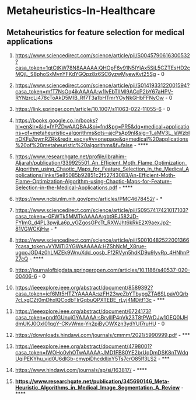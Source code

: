# Metaheuristics-In-Healthcare
## Metaheuristics for feature selection for medical applications

1. https://www.sciencedirect.com/science/article/pii/S0045790616300532?casa_token=1gtCtKW78N8AAAAA:QHOpF6v91N5lYjAx5SiL5CZTEsHD2cMQjL_S8phoSxMvnYFKdYGQpz8z6SC6yzwMyewKvt25Sg - 0

2. https://www.sciencedirect.com/science/article/pii/S0141933122001594?casa_token=mfT7NsOq4ikAAAAA:w1lvEbTlIMl9ACcP2bY67aHPV-RYNzrcLj478cToAkD5MIB_Rf7T3a1bHTmrYOyNkGHbFFNyOw - 0

3. https://link.springer.com/article/10.1007/s11063-022-11055-6 - 0

4. https://books.google.co.in/books?hl=en&lr=&id=IYPZDwAAQBAJ&oi=fnd&pg=PR5&dq=medical+applications+of+metaheuristic+algorithms&ots=ajcPsAp9nI&sig=1LaMV3L_laWzbInOKFu7pymRZRk&redir_esc=y#v=onepage&q=medical%20applications%20of%20metaheuristic%20algorithms&f=false - ****

5. https://www.researchgate.net/profile/Ibrahim-Aljarah/publication/339925501_An_Efficient_Moth_Flame_Optimization_Algorithm_using_Chaotic_Maps_for_Feature_Selection_in_the_Medical_Applications/links/5e85085b92851c2f52743083/An-Efficient-Moth-Flame-Optimization-Algorithm-using-Chaotic-Maps-for-Feature-Selection-in-the-Medical-Applications.pdf - ****

6. https://www.ncbi.nlm.nih.gov/pmc/articles/PMC4678452/ - *

7. https://www.sciencedirect.com/science/article/pii/S0957417421017103?casa_token=-0FWTk5MMTkAAAAA:gbt9EJ582JD-FYImG_d4PL3pwjLa6p_yGZgosGPcTt_RXWJht6kRkE2X9aexJp2-81VGWCKjHw - *

8. https://www.sciencedirect.com/science/article/pii/S0010482522001366?casa_token=VYMiTi3YGWsAAAAA:HZShNcM_X8rue-ugqoJGD4z0hLMZEk9WnuXdd_oosb_Ff2RVyn5hdKD9u9lyvRp_4HNhnPZ7cQ - ****

9. https://journalofbigdata.springeropen.com/articles/10.1186/s40537-020-00406-6 - 0

10. https://ieeexplore.ieee.org/abstract/document/8589392?casa_token=icf6Mt5HTZYAAAAA:szFH23weZbYTbypgZTA6SLpaV0Qrb7cLxgCZt0mDhxIQCodbTIrGqbuQPXTEBE_rLyj4MDitf13c - ***

12. https://ieeexplore.ieee.org/abstract/document/6724173?casa_token=pndfGUnujGYAAAAA:sBrvlllP4pVk23T8tPWrDJw1GEQ0IJHdmUKJ0OxI01qgY-CKvWmx-Yn2piByOWXzn3ydYUI7ruHU - 0

14. https://downloads.hindawi.com/journals/cmmm/2021/5990999.pdf - ***

16. https://ieeexplore.ieee.org/abstract/document/4798001?casa_token=IWOHo0vhOTwAAAAA:JMD1FB80YE2brUqDmDSK8nTWdqUqiPEKYhu_vjd0U6dlGb-cmypiDhcddIjxY5Ts7crO85lf3LS2 - ***

19. https://www.hindawi.com/journals/sp/si/163817/ - ****

20. **https://www.researchgate.net/publication/345690146_Meta-Heuristic_Algorithms_in_Medical_Image_Segmentation_A_Review** - ****
